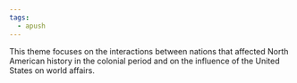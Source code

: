 ```yaml
---
tags:
  - apush
---
```

This theme focuses on the interactions between nations that affected North American history in the colonial period and on the influence of the United States on world affairs.
